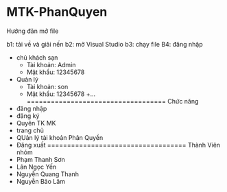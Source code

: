 # MTK-PhanQuyen

Hướng đãn mở file

b1: tải về và giải nến
b2: mở Visual Studio
b3: chạy file 
B4: đăng nhập 
+ chủ khách sạn
  + Tài khoản: Admin 
  + Mật khẩu: 12345678
+ Quản lý
  + Tài khoản: son
  + Mật khẩu: 12345678
+...
===================================
Chức năng 
+ đăng nhập 
+ đăng ký
+ Quyên TK MK
+ trang chủ 
+ QUản lý tài khoản Phân Quyền
+ Đăng xuất
===================================
Thành Viên nhóm
+ Phạm Thanh Sơn
+ Lân Ngọc Yến
+ Nguyễn Quang Thanh
+ Nguyễn Bảo Lâm
